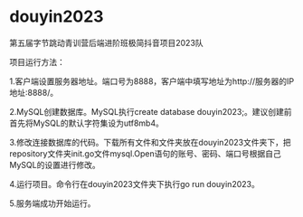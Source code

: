 # douyin2023
第五届字节跳动青训营后端进阶班极简抖音项目2023队

项目运行方法：

1.客户端设置服务器地址。端口号为8888，客户端中填写地址为http://服务器的IP地址:8888/。

2.MySQL创建数据库。MySQL执行create database douyin2023;。建议创建前首先将MySQL的默认字符集设为utf8mb4。

3.修改连接数据库的代码。下载所有文件和文件夹放在douyin2023文件夹下，把repository文件夹init.go文件mysql.Open语句的账号、密码、端口号根据自己MySQL的设置进行修改。

4.运行项目。命令行在douyin2023文件夹下执行go run douyin2023。

5.服务端成功开始运行。

